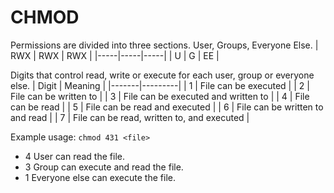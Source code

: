 # CHMOD

Permissions are divided into three sections. User, Groups, Everyone Else.
| RWX | RWX | RWX |
|-----|-----|-----|
|  U |  G |  EE |

Digits that control read, write or execute for each user, group or everyone else.
| Digit | Meaning |
|-------|---------|
| 1 |	File can be executed |
| 2	| File can be written to |
| 3 | File can be executed and written to |
| 4 | File can be read |
| 5 | File can be read and executed |
| 6 | File can be written to and read |
| 7 | File can be read, written to, and executed |

Example usage: ``` chmod 431 <file> ```
* 4 User can read the file.
* 3 Group can execute and read the file.
* 1 Everyone else can execute the file.
